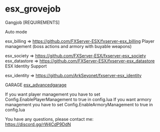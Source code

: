 # esx_grovejob
Gangjob
[REQUIREMENTS]

Auto mode

esx_billing => https://github.com/FXServer-ESX/fxserver-esx_billing
Player management (boss actions and armory with buyable weapons)

esx_society => https://github.com/FXServer-ESX/fxserver-esx_society
esx_datastore => https://github.com/FXServer-ESX/fxserver-esx_datastore
ESX Identity Support

esx_identity => https://github.com/ArkSeyonet/fxserver-esx_identity

GARAGE
[esx_advancedgarage ](https://github.com/HumanTree92/esx_advancedgarage)


If you want player management you have to set Config.EnablePlayerManagement to true in config.lua
If you want armory management you have to set Config.EnableArmoryManagement to true in config.lua

You have any questions, please contact me: https://discord.gg/rW4CdP9DdN
